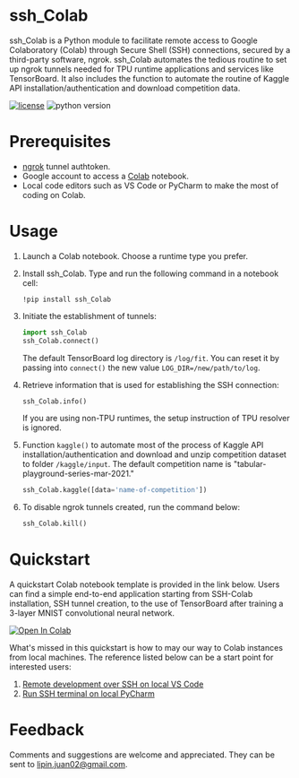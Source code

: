 
# ssh_Colab
ssh_Colab is a Python module to facilitate remote access to Google Colaboratory
(Colab) through Secure Shell (SSH) connections, secured by a third-party
software, ngrok. ssh_Colab automates the tedious routine to set up ngrok
tunnels needed for TPU runtime applications and services like TensorBoard. It also
includes the function to automate the routine of Kaggle API installation/authentication
and download competition data.

[![license](https://img.shields.io/badge/license-MIT-blue.svg)](/LICENSE)
![python version](https://img.shields.io/badge/python-3.6%2C3.7%2C3.8-blue?logo=python)

# Prerequisites
- [ngrok](https://ngrok.com/) tunnel authtoken.
- Google account to access a [Colab](https://colab.research.google.com/notebooks/intro.ipynb) notebook.
- Local code editors such as VS Code or PyCharm to make the most of coding on Colab.
# Usage
1. Launch a Colab notebook. Choose a runtime type you prefer.

2. Install ssh_Colab. Type and run the following command in a notebook cell:
   ```shell
   !pip install ssh_Colab
   ```
   
3. Initiate the establishment of tunnels:
   ```python
   import ssh_Colab
   ssh_Colab.connect()
   ```
   The default TensorBoard log directory is `/log/fit`. You can reset it by
   passing into `connect()` the new value `LOG_DIR=/new/path/to/log`.
   
4. Retrieve information that is used for establishing the SSH connection:
   ```python
   ssh_Colab.info()
   ```
   If you are using non-TPU runtimes, the setup instruction of TPU resolver is
   ignored.

5. Function `kaggle()` to automate most of the process of Kaggle API installation/authentication and download and unzip competition dataset to folder `/kaggle/input`. The default competition name is "tabular-playground-series-mar-2021."

   ```python
   ssh_Colab.kaggle([data='name-of-competition'])
   ```

   

6. To disable ngrok tunnels created, run the command below:
   ```python
   ssh_Colab.kill()
   ```

# Quickstart
A quickstart Colab notebook template is provided in the link below. Users can
find a simple end-to-end application starting from SSH-Colab installation, SSH
tunnel creation, to the use of TensorBoard after training a 3-layer MNIST
convolutional neural network. 

[![Open In Colab](https://colab.research.google.com/assets/colab-badge.svg)](https://colab.research.google.com/drive/1TKM6Zqk4oY8RrFqGzrM-QEt92iQ0zxwm?usp=sharing) 

What's missed in this quickstart is how to may our way to Colab instances from
local machines. The reference listed below can be a start point for interested
users:

1. [Remote development over SSH on local VS Code](https://code.visualstudio.com/docs/remote/ssh-tutorial)
2. [Run SSH terminal on local PyCharm](https://www.jetbrains.com/help/pycharm/running-ssh-terminal.html)


# Feedback
Comments and suggestions are welcome and appreciated. They can be sent to
lipin.juan02@gmail.com.

